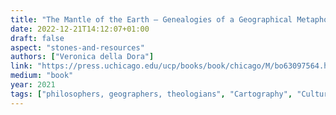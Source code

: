 ```yaml
---
title: "The Mantle of the Earth – Genealogies of a Geographical Metaphor"
date: 2022-12-21T14:12:07+01:00
draft: false
aspect: "stones-and-resources"
authors: ["Veronica della Dora"]
link: "https://press.uchicago.edu/ucp/books/book/chicago/M/bo63097564.html"
medium: "book"
year: 2021
tags: ["philosophers, geographers, theologians", "Cartography", "Cultural and Historical Geography", "History of Science"]
---
```

